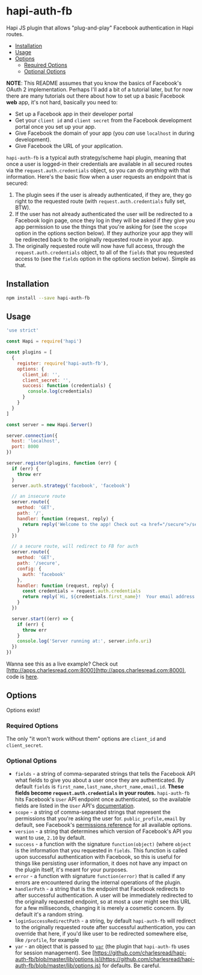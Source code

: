 # hapi-auth-fb

Hapi JS plugin that allows "plug-and-play" Facebook authentication in Hapi routes.

<!-- toc -->

- [Installation](#installation)
- [Usage](#usage)
- [Options](#options)
  * [Required Options](#required-options)
  * [Optional Options](#optional-options)

<!-- tocstop -->

<strong>NOTE</strong>:  This README assumes that you know the basics of Facebook's OAuth 2 implementation.  Perhaps I'll add a bit of a tutorial later, but for now there are many tutorials out there about how to set up a basic Facebook <strong>web</strong> app, it's not hard, basically you need to:

* Set up a Facebook app in their developer portal
* Get your `client id` and `client secret` from the Facebook development portal once you set up your app.
* Give Facebook the domain of your app (you _can_ use `localhost` in during development).
* Give Facebook the URL of your application.

`hapi-auth-fb` is a typical auth strategy/scheme hapi plugin, meaning that once a user is logged-in their credentials are available in all secured routes via the `request.auth.credentials` object, so you can do _anything_ with that information.  Here's the basic flow when a user requests an endpoint that is secured:

1.  The plugin sees if the user is already authenticated, if they are, they go right to the requested route (with `request.auth.credentials` fully set, BTW).
2. If the user has not already authenticated the user will be redirected to a Facebook login page, once they log in they will be asked if they give you app permission to use the things that you're asking for (see the `scope` option in the options section below).  If they authorize your app they will be redirected back to the originally requested route in your app.
3. The originally requested route will now have full access, through the `request.auth.credentials` object, to all of the `fields` that you requested access to (see the `fields` option in the options section below).  Simple as that.

## Installation

```bash
npm install --save hapi-auth-fb
```

## Usage

```js
'use strict'

const Hapi = require('hapi')

const plugins = [
  {
    register: require('hapi-auth-fb'),
    options: {
      client_id: '',
      client_secret: '',
      success: function (credentials) {
        console.log(credentials)
      }
    }
  }
]

const server = new Hapi.Server()

server.connection({
  host: 'localhost',
  port: 8000
})

server.register(plugins, function (err) {
  if (err) {
    throw err
  }
  server.auth.strategy('facebook', 'facebook')

  // an insecure route
  server.route({
    method: 'GET',
    path: '/',
    handler: function (request, reply) {
      return reply('Welcome to the app! Check out <a href="/secure">/secure</a> to see a secured endpoint.')
    }
  })

  // a secure route, will redirect to FB for auth
  server.route({
    method: 'GET',
    path: '/secure',
    config: {
      auth: 'facebook'
    },
    handler: function (request, reply) {
      const credentials = request.auth.credentials
      return reply(`Hi, ${credentials.first_name}!  Your email address is ${credentials.email} (according to Facebook).`)
    }
  })

  server.start((err) => {
    if (err) {
      throw err
    }
    console.log('Server running at:', server.info.uri)
  })
})
```

Wanna see this as a live example?  Check out [http://apps.charlesread.com:8000](http://apps.charlesread.com:8000), code is [here](https://github.com/charlesread/hapi-auth-fb-demo).

## Options

Options exist!

### Required Options

The only "it won't work without them" options are `client_id` and `client_secret`.

### Optional Options

* `fields` - a string of comma-separated strings that tells the Facebook API what fields to give you about a user once they are authenticated.  By default `fields` is `first_name,last_name,short_name,email,id`.  <strong>These fields become `request.auth.credentials` in your routes.</strong>  `hapi-auth-fb` hits Facebook's `User` API endpoint once authenticated, so the available fields are listed in the `User` API's [documentation](https://developers.facebook.com/docs/graph-api/reference/user).
* `scope` - a string of comma-separated strings that represent the permissions that you're asking the user for.  `public_profile,email` by default, see Facebook's [permissions reference](https://developers.facebook.com/docs/facebook-login/permissions) for all available options.
* `version` - a string that determines which version of Facebook's API you want to use, `2.10` by default.
* `success` - a function with the signature `function(object)` (where `object` is the information that you requested in `fields`.  This function is called upon successful authentication with Facebook, so this is useful for things like persisting user information, it does not have any impact on the plugin itself, it's meant for your purposes.
* `error` - a function with signature `function(error)` that is called if any errors are encountered during the internal operations of the plugin.
* `handlerPath` - a string that is the endpoint that Facebook redirects to after successful authentication.  A user will be immediately redirected to the originally requested endpoint, so at most a user might see this URL for a few milliseconds, changing it is merely a cosmetic concern. By default it's a random string.
* `loginSuccessRedirectPath` - a string, by default `hapi-auth-fb` will redirect to the originally requested route after successful authentication, you can override that here, if you'd like user to be redirected somewhere else, like `/profile`, for example
* `yar` - an object that is passed to [`yar`](https://github.com/hapijs/yar) (the plugin that `hapi-auth-fb` uses for session management). See [https://github.com/charlesread/hapi-auth-fb/blob/master/lib/options.js](https://github.com/charlesread/hapi-auth-fb/blob/master/lib/options.js) for defaults.  Be careful.

